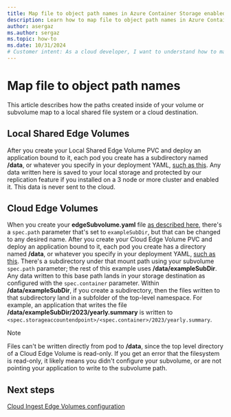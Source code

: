 ```yaml
---
title: Map file to object path names in Azure Container Storage enabled by Azure Arc
description: Learn how to map file to object path names in Azure Container Storage enabled by Azure Arc.
author: asergaz
ms.author: sergaz
ms.topic: how-to
ms.date: 10/31/2024
# Customer intent: As a cloud developer, I want to understand how to map file paths in Azure Container Storage to various storage destinations, so that I can configure my application to correctly save and access data in both local and cloud environments.
---
```


# Map file to object path names

This article describes how the paths created inside of your volume or subvolume map to a local shared file system or a cloud destination.

## Local Shared Edge Volumes

After you create your Local Shared Edge Volume PVC and deploy an application bound to it, each pod you create has a subdirectory named **/data**, or whatever you specify in your deployment YAML, [such as this](howto-configure-local-shared-edge-volumes.md#create-a-local-shared-edge-volumes-persistent-volume-claim-pvc-and-configure-a-pod-against-the-pvc). Any data written here is saved to your local storage and protected by our replication feature if you installed on a 3 node or more cluster and enabled it. This data is never sent to the cloud.

## Cloud Edge Volumes

When you create your **edgeSubvolume.yaml** file [as described here](howto-configure-cloud-ingest-subvolumes.md), there's a `spec.path` parameter that's set to `exampleSubDir`, but that can be changed to any desired name. After you create your Cloud Edge Volume PVC and deploy an application bound to it, each pod you create has a directory named **/data**, or whatever you specify in your deployment YAML, [such as this](howto-configure-cloud-ingest-subvolumes.md#attach-your-app-kubernetes-native-application). There's a subdirectory under that mount path using your subvolume `spec.path` parameter; the rest of this example uses **/data/exampleSubDir**. Any data written to this base path lands in your storage destination as configured with the `spec.container` parameter. Within **/data/exampleSubDir**, if you create a subdirectory, then the files written to that subdirectory land in a subfolder of the top-level namespace. For example, an application that writes the file **/data/exampleSubDir/2023/yearly.summary** is written to `<spec.storageaccountendpoint>/<spec.container>/2023/yearly.summary`.

> [!NOTE]
> Files can't be written directly from pod to **/data**, since the top level directory of a Cloud Edge Volume is read-only. If you get an error that the filesystem is read-only, it likely means you didn't configure your subvolume, or are not pointing your application to write to the subvolume path.

## Next steps

[Cloud Ingest Edge Volumes configuration](howto-configure-cloud-ingest-subvolumes.md)

